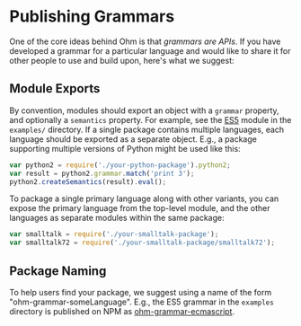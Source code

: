 # Publishing Grammars

One of the core ideas behind Ohm is that _grammars are APIs_. If you have
developed a grammar for a particular language and would like to share it
for other people to use and build upon, here's what we suggest:

## Module Exports

By convention, modules should export an object with a `grammar` property, and
optionally a `semantics` property. For example, see the [ES5](https://github.com/cdglabs/ohm/blob/master/examples/ecmascript/es5.js)
module in the `examples/` directory. If a single package contains multiple
languages, each language should be exported as a separate object. E.g., a
package supporting multiple versions of Python might be used like this:

```js
var python2 = require('./your-python-package').python2;
var result = python2.grammar.match('print 3');
python2.createSemantics(result).eval();
```

To package a single primary language along with other variants, you can expose
the primary language from the top-level module, and the other languages as
separate modules within the same package:

```js
var smalltalk = require('./your-smalltalk-package');
var smalltalk72 = require('./your-smalltalk-package/smalltalk72');
```

## Package Naming

To help users find your package, we suggest using a name of the form "ohm-grammar-someLanguage". E.g., the ES5 grammar in the `examples` directory is published on NPM as [ohm-grammar-ecmascript](https://www.npmjs.com/package/ohm-grammar-ecmascript).
